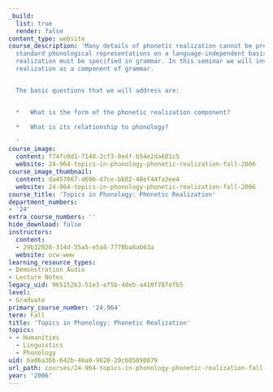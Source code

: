 ```yaml
---
_build:
  list: true
  render: false
content_type: website
course_description: 'Many details of phonetic realization cannot be predicted from
  standard phonological representations on a language-independent basis, so phonetic
  realization must be specified in grammar. In this seminar we will investigate phonetic
  realization as a component of grammar.


  The basic questions that we will address are:


  *   What is the form of the phonetic realization component?

  *   What is its relationship to phonology?

  '
course_image:
  content: f74fc0d1-7140-2cf3-0e4f-b54e2da681c5
  website: 24-964-topics-in-phonology-phonetic-realization-fall-2006
course_image_thumbnail:
  content: da457067-d696-47ce-bb82-48ef44fa3ee4
  website: 24-964-topics-in-phonology-phonetic-realization-fall-2006
course_title: 'Topics in Phonology: Phonetic Realization'
department_numbers:
- '24'
extra_course_numbers: ''
hide_download: false
instructors:
  content:
  - 29b32028-314d-55a5-e5a8-7770ba8ab63a
  website: ocw-www
learning_resource_types:
- Demonstration Audio
- Lecture Notes
legacy_uid: 965152b3-51e3-ef5b-4deb-a410f787efb5
level:
- Graduate
primary_course_number: '24.964'
term: Fall
title: 'Topics in Phonology: Phonetic Realization'
topics:
- - Humanities
  - Linguistics
  - Phonology
uid: 6a06a36b-642b-46a0-9620-20c685890879
url_path: courses/24-964-topics-in-phonology-phonetic-realization-fall-2006
year: '2006'
---
```

